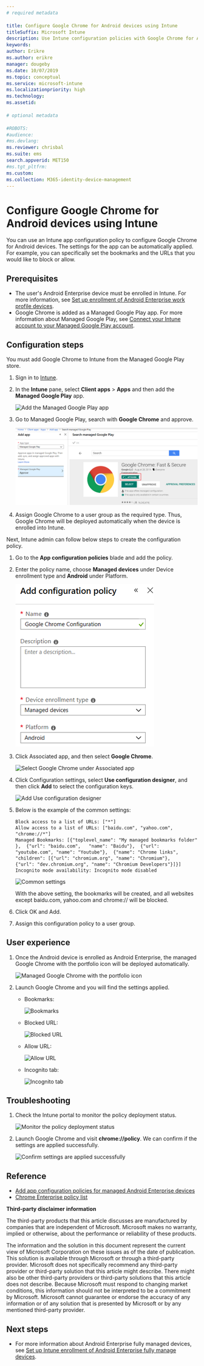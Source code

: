 ```yaml
---
# required metadata

title: Configure Google Chrome for Android devices using Intune 
titleSuffix: Microsoft Intune
description: Use Intune configuration policies with Google Chrome for Android devices. 
keywords:
author: Erikre
ms.author: erikre
manager: dougeby
ms.date: 10/07/2019
ms.topic: conceptual
ms.service: microsoft-intune
ms.localizationpriority: high
ms.technology:
ms.assetid: 

# optional metadata

#ROBOTS:
#audience:
#ms.devlang:
ms.reviewer: chrisbal
ms.suite: ems
search.appverid: MET150
#ms.tgt_pltfrm:
ms.custom: 
ms.collection: M365-identity-device-management
---
```


# Configure Google Chrome for Android devices using Intune 

You can use an Intune app configuration policy to configure Google Chrome for Android devices. The settings for the app can be automatically applied. For example, you can specifically set the bookmarks and the URLs that you would like to block or allow.

## Prerequisites

- The user's Android Enterprise device must be enrolled in Intune. For more information, see [Set up enrollment of Android Enterprise work profile devices](/enrollment/android-work-profile-enroll.md).
- Google Chrome is added as a Managed Google Play app. For more information about Managed Google Play, see [Connect your Intune account to your Managed Google Play account](enrollment/connect-intune-android-enterprise.md).

## Configuration steps

You must add Google Chrome to Intune from the Managed Google Play store.

1. Sign in to [Intune](https://go.microsoft.com/fwlink/?linkid=2090973).
2. In the **Intune** pane, select **Client apps** > **Apps** and then add the **Managed Google Play** app.

   ![Add the Managed Google Play app](apps/media/apps-configure-chrome-android/add-app.png)

3. Go to Managed Google Play, search with **Google Chrome** and approve.

   ![Search and approve Google Chrome](intune/apps/media/apps-configure-chrome-android/search.png)

1. Assign Google Chrome to a user group as the required type. Thus, Google Chrome will be deployed automatically when the device is enrolled into Intune.

Next, Intune admin can follow below steps to create the configuration policy.

1. Go to the **App configuration policies** blade and add the policy.
1. Enter the policy name, choose **Managed devices** under Device enrollment type and **Android** under Platform.

   ![Add Google Chrome Configuration policy](/intune/apps/media/apps-configure-chrome-android/add-policy.png)

1. Click Associated app, and then select **Google Chrome**.

   ![Select Google Chrome under Associated app](./apps/media/apps-configure-chrome-android/associated-app.png)

1. Click Configuration settings, select **Use configuration designer**, and then click **Add** to select the configuration keys.

   ![Add Use configuration designer](./apps/media/apps-configure-chrome-android/configuration.png)

1. Below is the example of the common settings:

   ```asciidoc
   Block access to a list of URLs: ["*"]
   Allow access to a list of URLs: ["baidu.com", "yahoo.com", "chrome://*"]
   Managed Bookmarks: [{"toplevel_name": "My managed bookmarks folder"  },  {"url": "baidu.com",   "name": "Baidu"},  {"url": "youtube.com", "name": "Youtube"},  {"name": "Chrome links",  "children": [{"url": "chromium.org", "name": "Chromium"},    {"url": "dev.chromium.org", "name": "Chromium Developers"}]}]
   Incognito mode availability: Incognito mode disabled
   ```

   ![Common settings](./apps/media/apps-configure-chrome-android/common-settings.png)

   With the above setting, the bookmarks will be created, and all websites except baidu.com, yahoo.com and chrome:// will be blocked.

1. Click OK and Add.
1. Assign this configuration policy to a user group.

## User experience

1. Once the Android device is enrolled as Android Enterprise, the managed Google Chrome with the portfolio icon will be deployed automatically.

   ![Managed Google Chrome with the portfolio icon](./apps/media/apps-configure-chrome-android/chrome-icon.png)

1. Launch Google Chrome and you will find the settings applied.

   - Bookmarks:

     ![Bookmarks](./apps/media/apps-configure-chrome-android/bookmarks.png)

   - Blocked URL:

     ![Blocked URL](./apps/media/apps-configure-chrome-android/blocked-url.png)

   - Allow URL:

     ![Allow URL](./apps/media/apps-configure-chrome-android/allowed-url.png)

   - Incognito tab:

     ![Incognito tab](./apps/media/apps-configure-chrome-android/incognito-tab.png)

## Troubleshooting

1. Check the Intune portal to monitor the policy deployment status.

   ![Monitor the policy deployment status](./apps/media/apps-configure-chrome-android/monitor-status.png)

1. Launch Google Chrome and visit **chrome://policy**. We can confirm if the settings are applied successfully.

   ![Confirm settings are applied successfully](./apps/media/apps-configure-chrome-android/confirm.png)

## Reference

- [Add app configuration policies for managed Android Enterprise devices](https://docs.microsoft.com/intune/app-configuration-policies-use-android)
- [Chrome Enterprise policy list](https://cloud.google.com/docs/chrome-enterprise/policies/)

**Third-party disclaimer information**

The third-party products that this article discusses are manufactured by companies that are independent of Microsoft. Microsoft makes no warranty, implied or otherwise, about the performance or reliability of these products.

The information and the solution in this document represent the current view of Microsoft Corporation on these issues as of the date of publication. This solution is available through Microsoft or through a third-party provider. Microsoft does not specifically recommend any third-party provider or third-party solution that this article might describe. There might also be other third-party providers or third-party solutions that this article does not describe. Because Microsoft must respond to changing market conditions, this information should not be interpreted to be a commitment by Microsoft. Microsoft cannot guarantee or endorse the accuracy of any information or of any solution that is presented by Microsoft or by any mentioned third-party provider.

## Next steps

- For more information about Android Enterprise fully managed devices, see [Set up Intune enrollment of Android Enterprise fully manage devices](../enrollment/android-fully-managed-enroll.md).
